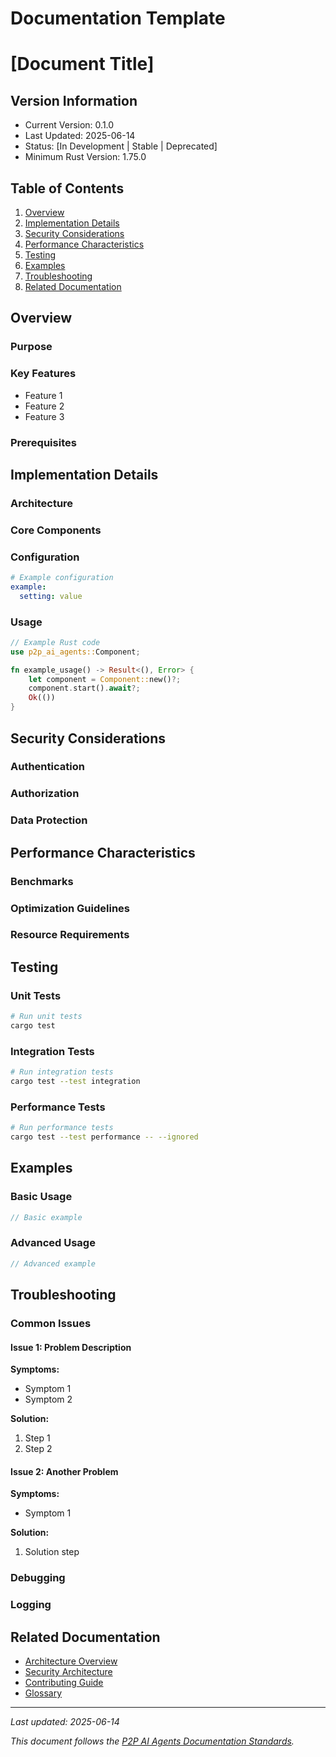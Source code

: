 # Documentation Template

<!-- 
This template ensures consistency across all P2P AI Agents documentation.
Copy this template for new documentation files and fill in the sections.
See GLOSSARY.md for standardized terminology.
-->

# [Document Title]

## Version Information

- Current Version: 0.1.0
- Last Updated: 2025-06-14
- Status: [In Development | Stable | Deprecated]
- Minimum Rust Version: 1.75.0

## Table of Contents

1. [Overview](#overview)
2. [Implementation Details](#implementation-details)
3. [Security Considerations](#security-considerations)
4. [Performance Characteristics](#performance-characteristics)
5. [Testing](#testing)
6. [Examples](#examples)
7. [Troubleshooting](#troubleshooting)
8. [Related Documentation](#related-documentation)

## Overview

<!-- Brief description of the component/feature/guide -->

### Purpose

<!-- What this component does and why it exists -->

### Key Features

<!-- List of main features/capabilities -->

- Feature 1
- Feature 2
- Feature 3

### Prerequisites

<!-- What the reader needs to know/have before proceeding -->

## Implementation Details

### Architecture

<!-- High-level architecture overview -->

### Core Components

<!-- Main components and their responsibilities -->

### Configuration

```yaml
# Example configuration
example:
  setting: value
```

### Usage

```rust
// Example Rust code
use p2p_ai_agents::Component;

fn example_usage() -> Result<(), Error> {
    let component = Component::new()?;
    component.start().await?;
    Ok(())
}
```

## Security Considerations

<!-- Security implications, best practices, and requirements -->

### Authentication

<!-- How authentication is handled -->

### Authorization

<!-- Access control mechanisms -->

### Data Protection

<!-- How sensitive data is protected -->

## Performance Characteristics

### Benchmarks

<!-- Performance metrics and benchmarks -->

### Optimization Guidelines

<!-- How to optimize for better performance -->

### Resource Requirements

<!-- Memory, CPU, network requirements -->

## Testing

### Unit Tests

```bash
# Run unit tests
cargo test
```

### Integration Tests

```bash
# Run integration tests
cargo test --test integration
```

### Performance Tests

```bash
# Run performance tests
cargo test --test performance -- --ignored
```

## Examples

### Basic Usage

```rust
// Basic example
```

### Advanced Usage

```rust
// Advanced example
```

## Troubleshooting

### Common Issues

#### Issue 1: Problem Description

**Symptoms:**
- Symptom 1
- Symptom 2

**Solution:**
1. Step 1
2. Step 2

#### Issue 2: Another Problem

**Symptoms:**
- Symptom 1

**Solution:**
1. Solution step

### Debugging

<!-- How to debug issues -->

### Logging

<!-- Logging configuration and usage -->

## Related Documentation

<!-- Links to related documentation - use relative paths -->

- [Architecture Overview](architecture/system-overview.md)
- [Security Architecture](architecture/security.md)
- [Contributing Guide](CONTRIBUTING.md)
- [Glossary](GLOSSARY.md)

---

*Last updated: 2025-06-14*

*This document follows the [P2P AI Agents Documentation Standards](TEMPLATE.md).*
